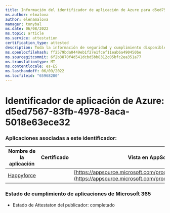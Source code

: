 ```yaml
---
title: Información del identificador de aplicación de Azure para d5ed7567-83fb-4978-8aca-5018e63ece32
ms.author: elmalova
author: elenamalova
manager: tonybal
ms.date: 06/08/2022
ms.topic: article
ms.service: attestation
certification_type: attested
description: Toda la información de seguridad y cumplimiento disponible para d5ed7567-83fb-4978-8aca-5018e63ece32.
ms.openlocfilehash: ff2579bda0449eb1f27e1fcef11eab6a490450be
ms.sourcegitcommit: 6f2b3870f4d541dcbd5bb8312c05bfc2ea351a77
ms.translationtype: MT
ms.contentlocale: es-ES
ms.lasthandoff: 06/09/2022
ms.locfileid: "65968280"
---
```

# <a name="azure-app-id-d5ed7567-83fb-4978-8aca-5018e63ece32"></a>Identificador de aplicación de Azure: d5ed7567-83fb-4978-8aca-5018e63ece32


### <a name="apps-associated-with-this-id"></a>Aplicaciones asociadas a este identificador:
| **Nombre de la aplicación** | **Certificado** | **Vista en AppSource** |
|--------------|---------------|-----------------------|
| [Happyforce](../forward/WA200002078.md) |  | [https://appsource.microsoft.com/product/office/WA200002078](https://appsource.microsoft.com/product/office/WA200002078) |

### <a name="microsoft-365-app-compliance-status"></a>Estado de cumplimiento de aplicaciones de Microsoft 365
- Estado de Attestaton del publicador: completado
